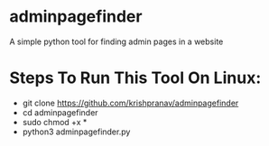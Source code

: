 # adminpagefinder
A simple python tool for finding admin pages in a website

# Steps To Run This Tool On Linux:
- git clone https://github.com/krishpranav/adminpagefinder
- cd adminpagefinder
- sudo chmod +x *
- python3 adminpagefinder.py
